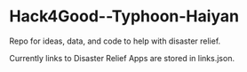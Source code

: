 Hack4Good--Typhoon-Haiyan
=========================

Repo for ideas, data, and code to help with disaster relief.

Currently links to Disaster Relief Apps are stored in links.json.
